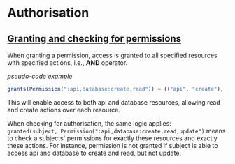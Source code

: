 # Authorisation

## [Granting and checking for permissions](@ref)

When granting a permission, access is granted to all specified resources with specified actions, i.e., **AND** operator.

*pseudo-code example*
```julia
grants(Permission(":api,database:create,read")) ≈ (("api", "create"), ("api", "read"), ("db", "create"), ("db", "read"))
```
This will enable access to both api and database resources, allowing read and create actions over each resource.

When checking for authorisation, the same logic applies:<br/>
`granted(subject, Permission(":api,database:create,read,update")`
means to check a subjects' permissions for exactly these resources and exactly these actions. For instance, permission is not granted if subject is able to access api and database to create and read, but not update. 